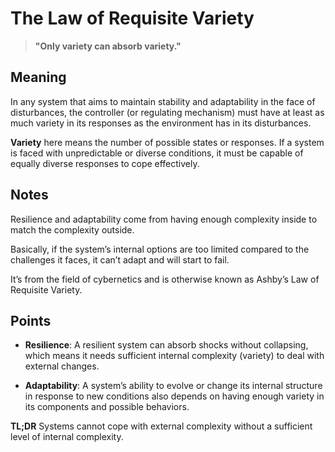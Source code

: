 # The Law of Requisite Variety

> **"Only variety can absorb variety."**

## Meaning

In any system that aims to maintain stability and adaptability in the face of disturbances, the controller (or regulating mechanism) must have at least as much variety in its responses as the environment has in its disturbances.

**Variety** here means the number of possible states or responses. If a system is faced with unpredictable or diverse conditions, it must be capable of equally diverse responses to cope effectively.

## Notes

Resilience and adaptability come from having enough complexity inside to match the complexity outside.

Basically, if the system’s internal options are too limited compared to the challenges it faces, it can’t adapt and will start to fail.

It’s from the field of cybernetics and is otherwise known as Ashby’s Law of Requisite Variety.

## Points

* **Resilience**: A resilient system can absorb shocks without collapsing, which means it needs sufficient internal complexity (variety) to deal with external changes.

* **Adaptability**: A system’s ability to evolve or change its internal structure in response to new conditions also depends on having enough variety in its components and possible behaviors.

**TL;DR** Systems cannot cope with external complexity without a sufficient level of internal complexity.
